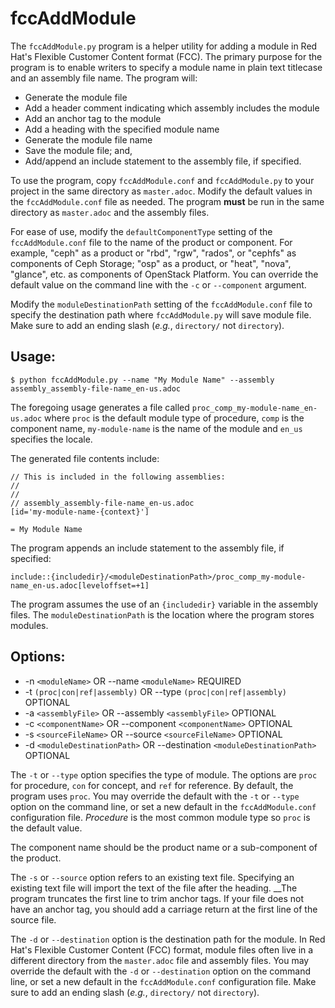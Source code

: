 # fccAddModule

The `fccAddModule.py` program is a helper utility for adding a module in Red Hat's Flexible Customer Content format (FCC). The primary purpose for the program is to enable writers to specify a module name in plain text titlecase and an assembly file name. The program will:

* Generate the module file
* Add a header comment indicating which assembly includes the module
* Add an anchor tag to the module
* Add a heading with the specified module name
* Generate the module file name
* Save the module file; and,
* Add/append an include statement to the assembly file, if specified.

To use the program, copy `fccAddModule.conf` and `fccAddModule.py` to your project in the same directory as `master.adoc`. Modify the default values in the `fccAddModule.conf` file as needed. The program __must__ be run in the same directory as `master.adoc` and the assembly files.

For ease of use, modify the `defaultComponentType` setting of the `fccAddModule.conf` file to the name of the product or component. For example, "ceph" as a product or "rbd", "rgw", "rados", or "cephfs" as components of Ceph Storage; "osp" as a product, or "heat", "nova", "glance", etc. as components of OpenStack Platform. You can override the default value on the command line with the `-c` or `--component` argument.

Modify the `moduleDestinationPath` setting of the `fccAddModule.conf` file to specify the destination path where `fccAddModule.py` will save module file. Make sure to add an ending slash (_e.g._, `directory/` not `directory`).

## Usage:

    $ python fccAddModule.py --name "My Module Name" --assembly assembly_assembly-file-name_en-us.adoc

The foregoing usage generates a file called `proc_comp_my-module-name_en-us.adoc` where `proc` is the default module type of procedure, `comp` is the component name, `my-module-name` is the name of the module and `en_us` specifies the locale.

The generated file contents include:

    // This is included in the following assemblies:
    //
    //
    // assembly_assembly-file-name_en-us.adoc
    [id='my-module-name-{context}']

    = My Module Name


The program appends an include statement to the assembly file, if specified:

    include::{includedir}/<moduleDestinationPath>/proc_comp_my-module-name_en-us.adoc[leveloffset=+1]

The program assumes the use of an `{includedir}` variable in the assembly files. The `moduleDestinationPath` is the location where the program stores modules.

## Options:

* -n `<moduleName>` OR --name `<moduleName>` REQUIRED
* -t `(proc|con|ref|assembly)` OR --type `(proc|con|ref|assembly)` OPTIONAL
* -a `<assemblyFile>` OR --assembly `<assemblyFile>` OPTIONAL
* -c `<componentName>` OR --component `<componentName>` OPTIONAL
* -s `<sourceFileName>` OR --source `<sourceFileName>` OPTIONAL
* -d `<moduleDestinationPath>` OR --destination `<moduleDestinationPath>` OPTIONAL

The `-t` or `--type` option specifies the type of module. The options are `proc` for procedure, `con` for concept, and `ref` for reference. By default, the program uses `proc`. You may override the default with the `-t` or `--type` option on the command line, or set a new default in the `fccAddModule.conf` configuration file. _Procedure_ is the most common module type so `proc` is the default value.

The component name should be the product name or a sub-component of the product.

The `-s` or `--source` option refers to an existing text file. Specifying an existing text file will import the text of the file after the heading. __The program truncates the first line to trim anchor tags. If your file does not have an anchor tag, you should add a carriage return at the first line of the source file.

The `-d` or `--destination` option is the destination path for the module. In Red Hat's Flexible Customer Content (FCC) format, module files often live in a different directory from the `master.adoc` file and assembly files. You may override the default with the `-d` or `--destination` option on the command line, or set a new default in the `fccAddModule.conf` configuration file. Make sure to add an ending slash (_e.g._, `directory/` not `directory`).
